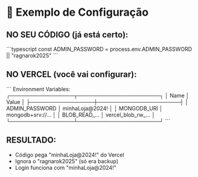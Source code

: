 # 🎯 Exemplo de Configuração

## NO SEU CÓDIGO (já está certo):
\`\`\`typescript
const ADMIN_PASSWORD = process.env.ADMIN_PASSWORD || "ragnarok2025"
\`\`\`

## NO VERCEL (você vai configurar):
\`\`\`
Environment Variables:
┌─────────────────┬──────────────────────┐
│ Name            │ Value                │
├─────────────────┼──────────────────────┤
│ ADMIN_PASSWORD  │ minhaLoja@2024!      │
│ MONGODB_URI     │ mongodb+srv://...    │
│ BLOB_READ_...   │ vercel_blob_rw_...   │
└─────────────────┴──────────────────────┘
\`\`\`

## RESULTADO:
- Código pega "minhaLoja@2024!" do Vercel
- Ignora o "ragnarok2025" (só era backup)
- Login funciona com "minhaLoja@2024!"
